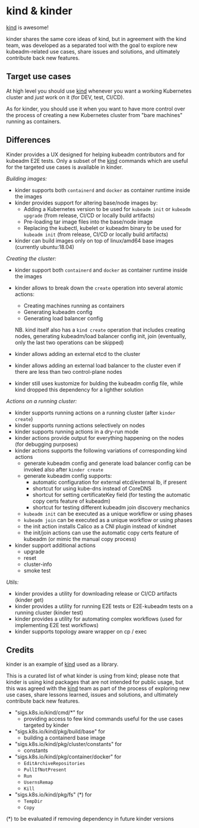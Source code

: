 # kind & kinder

[kind](https://github.com/kubernetes-sigs/kind) is awesome!

kinder shares the same core ideas of kind, but in agreement with the kind team, was developed
as a separated tool with the goal to explore new kubeadm-related use cases, share issues and solutions, and
ultimately contribute back new features.

## Target use cases

At high level you should use [kind](https://github.com/kubernetes-sigs/kind) whenever you want
a working Kubernetes cluster and _just_ work on it (for DEV, test, CI/CD).

As for kinder, you should use it when you want to have more control over the process of creating a
new Kubernetes cluster from "bare machines" running as containers.

## Differences

Kinder provides a UX designed for helping kubeadm contributors and for kubeadm E2E tests.
Only a subset of the [kind](https://github.com/kubernetes-sigs/kind) commands which are useful for the targeted use
cases is available in kinder.

_Building images:_
- kinder supports both `containerd` and `docker` as container runtime inside the images
- kinder provides support for altering base/node images by:
     - Adding a Kubernetes version to be used for `kubeadm init` or `kubeadm upgrade` (from release, CI/CD or locally build artifacts)
     - Pre-loading tar image files into the base/node image
     - Replacing the kubectl, kubelet or kubeadm binary to be used for `kubeadm init` (from release, CI/CD or locally
       build artifacts)
- kinder can build images only on top of linux/amd64 base images (currently ubuntu:18.04)

_Creating the cluster:_
- kinder support both `containerd` and `docker` as container runtime inside the images
- kinder allows to break down the `create` operation into several atomic actions:
    - Creating machines running as containers
    - Generating kubeadm config
    - Generating load balancer config

  NB. kind itself also has a `kind create` operation that includes creating nodes, generating kubeadm/load balancer
  config init, join (eventually, only the last two operations can be skipped)
- kinder allows adding an external etcd to the cluster
- kinder allows adding an external load balancer to the cluster even if there are less than two control-plane nodes
- kinder still uses kustomize for bulding the kubeadm config file, while kind dropped this dependency for a lighther solution

_Actions on a running cluster:_
- kinder supports running actions on a running cluster (after `kinder create`)
- kinder supports running actions selectively on nodes
- kinder supports running actions in a dry-run mode
- kinder actions provide output for everything happening on the nodes (for debugging purposes)
- kinder actions supports the following variations of corresponding kind actions
    - generate kubeadm config and generate load balancer config can be invoked also after `kinder create`
    - generate kubeadm config supports:
        - automatic configuration for external etcd/external lb, if present
        - shortcut for using kube-dns instead of CoreDNS
        - shortcut for setting certificateKey field (for testing the automatic copy certs feature of kubeadm)
        - shortcut for testing different kubeadm join discovery mechanics
    - `kubeadm init` can be executed as a unique workflow or using phases
    - `kubeadm join` can be executed as a unique workflow or using phases
    - the init action installs Calico as a CNI plugin instead of kindnet
    - the init/join actions can use the automatic copy certs feature of kubeadm (or mimic the manual copy process)
- kinder support additional actions
    - upgrade
    - reset
    - cluster-info
    - smoke test

_Utils:_
- kinder provides a utility for downloading release or CI/CD artifacts (kinder get)
- kinder provides a utility for running E2E tests or E2E-kubeadm tests on a running cluster (kinder test)
- kinder provides a utility for automating complex workflows (used for implementing E2E test workflows)
- kinder supports topology aware wrapper on cp / exec

## Credits

kinder is an example of [kind](https://github.com/kubernetes-sigs/kind) used as a library.

This is a curated list of what kinder is using from kind; please note that kinder is using
kind packages that are not intended for public usage, but this was agreed with the
[kind](https://github.com/kubernetes-sigs/kind) team as part of the process of exploring
new use cases, share lessons learned, issues and solutions, and ultimately contribute
back new features.

- "sigs.k8s.io/kind/cmd/*" for
    - providing access to few kind commands useful for the use cases targeted by kinder
- "sigs.k8s.io/kind/pkg/build/base" for
    - building a containerd base image
- "sigs.k8s.io/kind/pkg/cluster/constants" for
    - constants
- "sigs.k8s.io/kind/pkg/container/docker" for
    - `EditArchiveRepositories`
    - `PullIfNotPresent`
    - `Run`
    - `UsernsRemap`
    - `Kill`
- "sigs.k8s.io/kind/pkg/fs" (*) for
    - `TempDir`
    - `Copy`

(*) to be evaluated if removing dependency in future kinder versions
